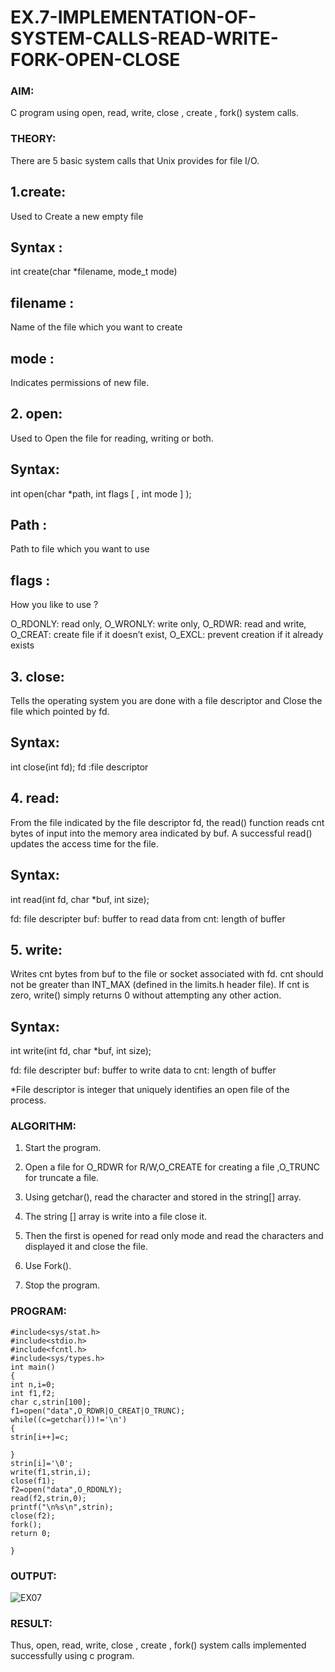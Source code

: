# EX.7-IMPLEMENTATION-OF-SYSTEM-CALLS-READ-WRITE-FORK-OPEN-CLOSE

### AIM:

C program using open, read, write, close , create , fork() system calls. 

### THEORY:

There are 5 basic system calls that Unix provides for file I/O. 

## 1.create: 
Used to Create a new empty file 
## Syntax :
int create(char *filename, mode_t mode) 
## filename :
Name of the file which you want to create 
## mode : 
Indicates permissions of new file. 
## 2. open: 
Used to Open the file for reading, writing or both. 
## Syntax: 
int open(char *path, int flags [ , int mode ] ); 
## Path : 
Path to file which you want to use 
## flags :

How you like to use ?

O_RDONLY: read only, 
O_WRONLY: write only,
O_RDWR: read and write,
O_CREAT: create file if it doesn’t exist, 
O_EXCL: prevent creation if it already exists 
## 3. close: 
Tells the operating system you are done with a file descriptor and Close the file which pointed by fd. 
## Syntax:
int close(int fd); fd :file descriptor 
## 4. read: 
From the file indicated by the file descriptor fd, the read() function reads cnt bytes of input into the memory area indicated by buf. A successful read() updates the access time for the file. 
## Syntax:

int read(int fd, char *buf, int size); 

fd: file descripter 
buf: buffer to read data from 
cnt: length of buffer 
## 5. write: 
Writes cnt bytes from buf to the file or socket associated with fd. cnt should not be greater than INT_MAX (defined in the limits.h header file). If cnt is zero, write() simply returns 0 without 
attempting any other action. 
## Syntax:

int write(int fd, char *buf, int size);

fd: file descripter 
buf: buffer to write data to 
cnt: length of buffer 
 
*File descriptor is integer that uniquely identifies an open file of the process.
### ALGORITHM:

1. Start the program.
   
2. Open a file for O_RDWR for R/W,O_CREATE for creating a file ,O_TRUNC for truncate a file.
 
3. Using getchar(), read the character and stored in the string[] array.
  
4. The string [] array is write into a file close it.
  
5. Then the first is opened for read only mode and read the characters and displayed it and close the file.

6. Use Fork().
   
7. Stop the program.

### PROGRAM:
```
#include<sys/stat.h> 
#include<stdio.h> 
#include<fcntl.h> 
#include<sys/types.h> 
int main() 
{ 
int n,i=0; 
int f1,f2; 
char c,strin[100]; 
f1=open("data",O_RDWR|O_CREAT|O_TRUNC); 
while((c=getchar())!='\n') 
{ 
strin[i++]=c; 
 
} 
strin[i]='\0'; 
write(f1,strin,i); 
close(f1); 
f2=open("data",O_RDONLY); 
read(f2,strin,0); 
printf("\n%s\n",strin); 
close(f2); 
fork(); 
return 0; 
 
}
```

### OUTPUT:
![EX07](https://github.com/Divya110205/EX.7-IMPLEMENTATION-OF-SYSTEM-CALLS-READ-WRITE-FORK-OPEN-CLOSE/assets/119404855/713c75d8-fdb9-4cab-ad29-e2f9be8f85fb)

### RESULT:
Thus, open, read, write, close , create , fork() system calls implemented successfully using c 
program.
